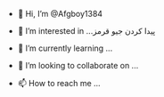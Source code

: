 - 👋 Hi, I’m @Afgboy1384
- 👀 I’m interested in ...پیدا کردن جیو قرمز











- 🌱 I’m currently learning ...
- 💞️ I’m looking to collaborate on ...
- 📫 How to reach me ...

<!---
Afgboy1384/Afgboy1384 is a ✨ special ✨ repository because its `README.md` (this file) appears on your GitHub profile.
You can click the Preview link to take a look at your changes.
--->
